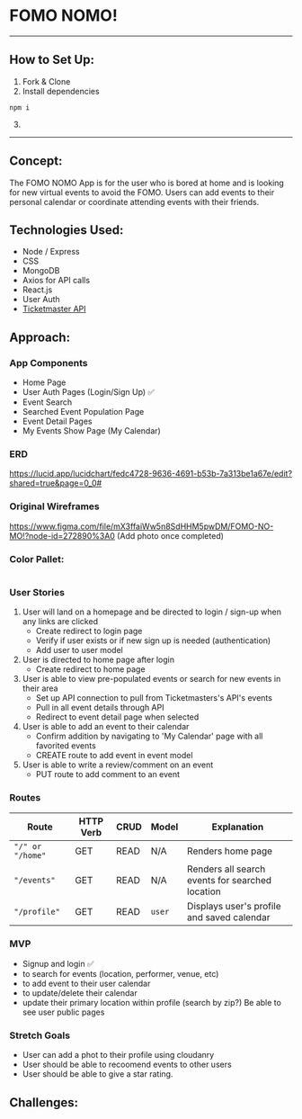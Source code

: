  # FOMO NOMO! 

 ---

## How to Set Up:
1. Fork & Clone
2. Install dependencies
```
npm i
```
3. 


---

## Concept:

The FOMO NOMO App is for the user who is bored at home and is looking for new virtual events to avoid the FOMO. Users can add events to their personal calendar or coordinate attending events with their friends.

## Technologies Used:

* Node / Express
* CSS
* MongoDB
* Axios for API calls
* React.js
* User Auth
* [Ticketmaster API](https://developer.ticketmaster.com/products-and-docs/apis/getting-started/)


## Approach:

### App Components

* Home Page
* User Auth Pages (Login/Sign Up) ✅
* Event Search
* Searched Event Population Page
* Event Detail Pages
* My Events Show Page (My Calendar)

### ERD

https://lucid.app/lucidchart/fedc4728-9636-4691-b53b-7a313be1a67e/edit?shared=true&page=0_0#



### Original Wireframes

https://www.figma.com/file/mX3ffaiWw5n8SdHHM5pwDM/FOMO-NO-MO!?node-id=272890%3A0
(Add photo once completed)



### Color Pallet:

```

```

### User Stories
1. User will land on a homepage and be directed to login / sign-up when any links are clicked
   * Create redirect to login page
   * Verify if user exists or if new sign up is needed (authentication)
   * Add user to user model
1. User is directed to home page after login
    * Create redirect to home page
1. User is able to view pre-populated events or search for new events in their area
    * Set up API connection to pull from Ticketmasters's API's events
    * Pull in all event details through API
    * Redirect to event detail page when selected
1. User is able to add an event to their calendar
    * Confirm addition by navigating to 'My Calendar' page with all favorited events
    * CREATE route to add event in event model
1. User is able to write a review/comment on an event
    * PUT route to add comment to an event


### Routes

| Route | HTTP Verb | CRUD | Model | Explanation
| ------------- | ------------- | ------------- | ------------- | ------------- |
| `"/" or "/home"` | GET  | READ | N/A | Renders home page
|`"/events"`  | GET  | READ | N/A | Renders all search events for searched location
|`"/profile"` | GET | READ | `user` | Displays user's profile and saved calendar




<!-- Methods	URLs	Actions
GET	/ or /home	Visit the app landing page
POST	/auth/signup	-User Signup
POST	/auth/signin	-User Login
GET	/home	-axios call for events
POST	/user/calendar	-add event to Calendar -->
		
### MVP
- Signup and login  ✅
- to search for events (location, performer, venue, etc)
- to add event to their user calendar
- to update/delete their calendar
- update their primary location within profile (search by zip?)
Be able to see user public pages 



### Stretch Goals
- User can add a phot to their profile using cloudanry
- User should be able to recoomend events to other users 
- User should be able to give a star rating. 


## Challenges: